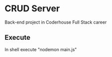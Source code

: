 # CRUD Server
 
Back-end project in Coderhouse Full Stack career

## Execute

In shell execute "nodemon main.js"
